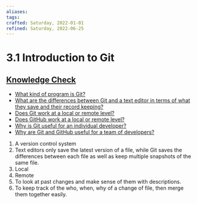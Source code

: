 ```yaml
---
aliases:
tags:
crafted: Saturday, 2022-01-01
refined: Saturday, 2022-06-25
---
```


# 3.1 Introduction to Git

## [Knowledge Check](https://www.theodinproject.com/paths/foundations/courses/foundations/lessons/introduction-to-git#knowledge-check)

- [What kind of program is Git?](https://www.theodinproject.com/paths/foundations/courses/foundations/lessons/introduction-to-git#introduction)
- [What are the differences between Git and a text editor in terms of what they save and their record keeping?](https://www.theodinproject.com/paths/foundations/courses/foundations/lessons/introduction-to-git#text-editor-and-git)
- [Does Git work at a local or remote level?](https://www.theodinproject.com/paths/foundations/courses/foundations/lessons/introduction-to-git#git-local)
- [Does GitHub work at a local or remote level?](https://www.theodinproject.com/paths/foundations/courses/foundations/lessons/introduction-to-git#github-remote)
- [Why is Git useful for an individual developer?](https://www.youtube.com/watch?v=8oRjP8yj2Wo)
- [Why are Git and GitHub useful for a team of developers?](https://www.youtube.com/watch?v=8oRjP8yj2Wo)

1. A version control system
2. Text editors only save the latest version of a file, while Git saves the differences between each file as well as keep multiple snapshots of the same file.
3. Local
4. Remote
5. To look at past changes and make sense of them with descriptions.
6. To keep track of the who, when, why of a change of file, then merge them together easily.
